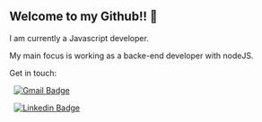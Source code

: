 ## Welcome to my Github!! 👋

I am currently a Javascript developer. 

My main focus is working as a backe-end developer with nodeJS.

Get in touch: 

&nbsp; [![Gmail Badge](https://img.shields.io/badge/-marcelovqvd@gmail.com-c14438?style=flat-square&logo=Gmail&logoColor=white&link=mailto:marcelovqvd@gmail.com)](mailto:marcelovqvd@gmail.com) 

&nbsp; [![Linkedin Badge](https://img.shields.io/badge/-Marcelo-c14438?style=blue-square&logo=Linkedin&logoColor=white&link=https://www.linkedin.com/in/marcelovqvd/)](https://www.linkedin.com/in/marcelovqvd/) 
